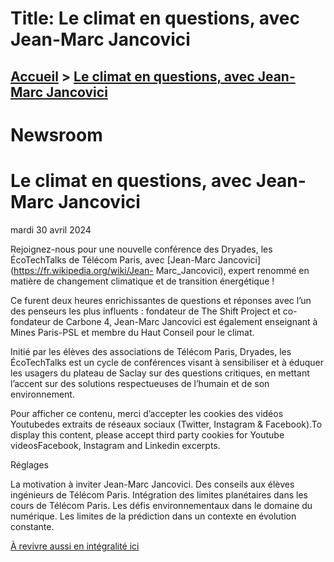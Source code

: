 # Title: Le climat en questions, avec Jean-Marc Jancovici

## [Accueil](https://www.telecom-paris.fr "https://www.telecom-paris.fr") > [Le climat en questions, avec Jean-Marc Jancovici](https://www.telecom-paris.fr/climat-jean-marc-jancovici-dryades-30-avril-2024)

[](https://www.telecom-paris.fr/fr/accueil)

# Newsroom

# Le climat en questions, avec Jean-Marc Jancovici

mardi 30 avril 2024

Rejoignez-nous pour une nouvelle conférence des Dryades, les ÉcoTechTalks de
Télécom Paris, avec [Jean-Marc Jancovici](https://fr.wikipedia.org/wiki/Jean-
Marc_Jancovici), expert renommé en matière de changement climatique et de
transition énergétique !

Ce furent deux heures enrichissantes de questions et réponses avec l’un des
penseurs les plus influents : fondateur de The Shift Project et co-fondateur
de Carbone 4, Jean-Marc Jancovici est également enseignant à Mines Paris-PSL
et membre du Haut Conseil pour le climat.

Initié par les élèves des associations de Télécom Paris, Dryades, les
ÉcoTechTalks est un cycle de conférences visant à sensibiliser et à éduquer
les usagers du plateau de Saclay sur des questions critiques, en mettant
l’accent sur des solutions respectueuses de l’humain et de son environnement.

Pour afficher ce contenu, merci d’accepter les cookies des vidéos Youtubedes
extraits de réseaux sociaux (Twitter, Instagram & Facebook).To display this
content, please accept third party cookies for Youtube videosFacebook,
Instagram and Linkedin excerpts.

Réglages

La motivation à inviter Jean-Marc Jancovici. Des conseils aux élèves
ingénieurs de Télécom Paris. Intégration des limites planétaires dans les
cours de Télécom Paris. Les défis environnementaux dans le domaine du
numérique. Les limites de la prédiction dans un contexte en évolution
constante.

[À revivre aussi en intégralité ici](https://youtu.be/MSzQ8Fb6Y3s)

